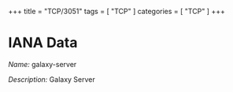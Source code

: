 +++
title = "TCP/3051"
tags = [ "TCP" ]
categories = [ "TCP" ]
+++

# IANA Data

_Name:_ galaxy-server

_Description:_ Galaxy Server

